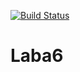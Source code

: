 [![Build Status](https://travis-ci.org/Kirill1210/Laba6.svg?branch=main)](https://travis-ci.org/Kirill1210/Laba6)

# Laba6